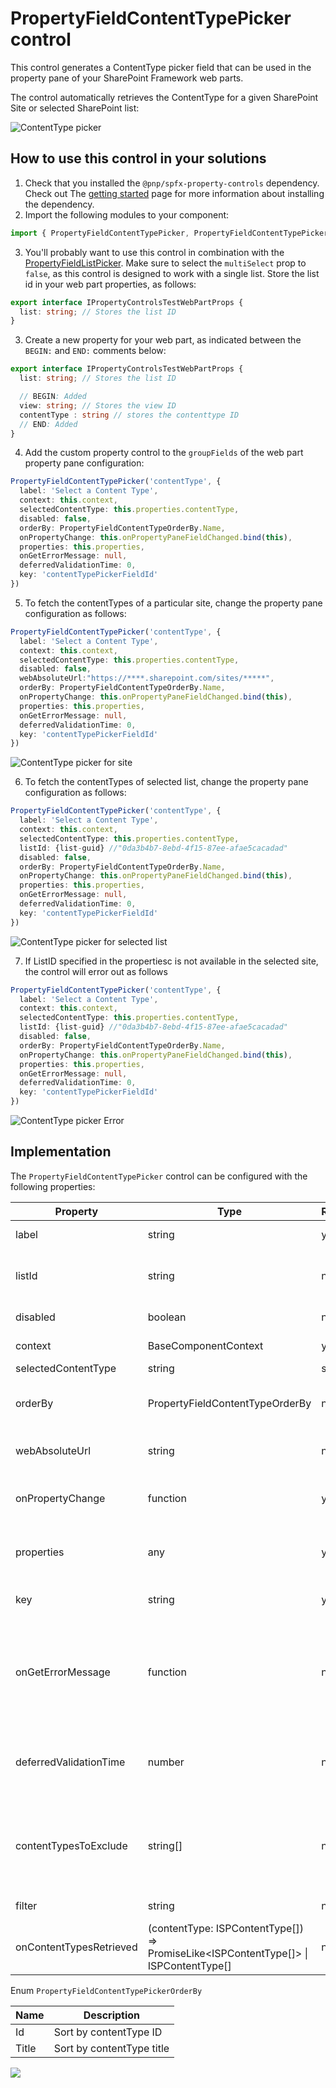 # PropertyFieldContentTypePicker control

This control generates a ContentType picker field that can be used in the property pane of your SharePoint Framework web parts.

The control automatically retrieves the ContentType for a given SharePoint Site or selected SharePoint list:

![ContentType picker](../assets/contentTypePicker.png)

## How to use this control in your solutions

1. Check that you installed the `@pnp/spfx-property-controls` dependency. Check out The [getting started](../../#getting-started) page for more information about installing the dependency.
2. Import the following modules to your component:

```TypeScript
import { PropertyFieldContentTypePicker, PropertyFieldContentTypePickerOrderBy } from '@pnp/spfx-property-controls/lib/PropertyFieldContentTypePicker';
```

3. You'll probably want to use this control in combination with the [PropertyFieldListPicker](./PropertyFieldListPicker.md). Make sure to select the `multiSelect` prop to `false`, as this control is designed to work with a single list. Store the list id in your web part properties, as follows:
```TypeScript
export interface IPropertyControlsTestWebPartProps {
  list: string; // Stores the list ID
}
```

3. Create a new property for your web part, as indicated between the `BEGIN:` and `END:` comments below:


```TypeScript
export interface IPropertyControlsTestWebPartProps {
  list: string; // Stores the list ID

  // BEGIN: Added
  view: string; // Stores the view ID
  contentType : string // stores the contenttype ID
  // END: Added
}
```

4. Add the custom property control to the `groupFields` of the web part property pane configuration:

```TypeScript
PropertyFieldContentTypePicker('contentType', {
  label: 'Select a Content Type',
  context: this.context,
  selectedContentType: this.properties.contentType,
  disabled: false,
  orderBy: PropertyFieldContentTypeOrderBy.Name,
  onPropertyChange: this.onPropertyPaneFieldChanged.bind(this),
  properties: this.properties,
  onGetErrorMessage: null,
  deferredValidationTime: 0,
  key: 'contentTypePickerFieldId'
})

```

5. To fetch the contentTypes of a particular site, change the property pane configuration as follows:

```TypeScript
PropertyFieldContentTypePicker('contentType', {
  label: 'Select a Content Type',
  context: this.context,
  selectedContentType: this.properties.contentType,
  disabled: false,
  webAbsoluteUrl:"https://****.sharepoint.com/sites/*****",
  orderBy: PropertyFieldContentTypeOrderBy.Name,
  onPropertyChange: this.onPropertyPaneFieldChanged.bind(this),
  properties: this.properties,
  onGetErrorMessage: null,
  deferredValidationTime: 0,
  key: 'contentTypePickerFieldId'
})
```
![ContentType picker for site ](../assets/contentTypes-for-Site.gif)

6. To fetch the contentTypes of selected list, change the property pane configuration as follows:

```TypeScript
PropertyFieldContentTypePicker('contentType', {
  label: 'Select a Content Type',
  context: this.context,
  selectedContentType: this.properties.contentType,
  listId: {list-guid} //"0da3b4b7-8ebd-4f15-87ee-afae5cacadad"
  disabled: false,
  orderBy: PropertyFieldContentTypeOrderBy.Name,
  onPropertyChange: this.onPropertyPaneFieldChanged.bind(this),
  properties: this.properties,
  onGetErrorMessage: null,
  deferredValidationTime: 0,
  key: 'contentTypePickerFieldId'
})

```

![ContentType picker for selected list ](../assets/contentTypePicker1.png)

7. If ListID specified in the propertiesc is not available in the selected site, the control will error out as follows
```TypeScript
PropertyFieldContentTypePicker('contentType', {
  label: 'Select a Content Type',
  context: this.context,
  selectedContentType: this.properties.contentType,
  listId: {list-guid} //"0da3b4b7-8ebd-4f15-87ee-afae5cacadad"
  disabled: false,
  orderBy: PropertyFieldContentTypeOrderBy.Name,
  onPropertyChange: this.onPropertyPaneFieldChanged.bind(this),
  properties: this.properties,
  onGetErrorMessage: null,
  deferredValidationTime: 0,
  key: 'contentTypePickerFieldId'
})

```
![ContentType picker Error ](../assets/contentTypePicker-Error.png)

## Implementation

The `PropertyFieldContentTypePicker` control can be configured with the following properties:

| Property | Type | Required | Description |
| ---- | ---- | ---- | ---- |
| label | string | yes | Property field label displayed on top. |
| listId | string | no | The ID of the list or library you wish to select a contentType from. |
| disabled | boolean | no | Specify if the control needs to be disabled. |
| context | BaseComponentContext | yes | Context of the current web part. |
| selectedContentType | string | string[] | no | IDefines ContentType titles which should be excluded from the ContentType picker control. |
| orderBy | PropertyFieldContentTypeOrderBy | no | Specify the property on which you want to order the retrieve set of ContentTypes. |
| webAbsoluteUrl | string | no | Absolute Web Url of target site (user requires permissions) |
| onPropertyChange | function | yes | Defines a onPropertyChange function to raise when the date gets changed. |
| properties | any | yes | Parent web part properties, this object is use to update the property value.  |
| key | string | yes | An unique key that indicates the identity of this control. |
| onGetErrorMessage | function | no | The method is used to get the validation error message and determine whether the input value is valid or not. See [this documentation](https://dev.office.com/sharepoint/docs/spfx/web-parts/guidance/validate-web-part-property-values) to learn how to use it. |
| deferredValidationTime | number | no | Control will start to validate after users stop typing for `deferredValidationTime` milliseconds. Default value is 200. |
| contentTypesToExclude | string[] | no | Defines contentTypes by which should be excluded from the contentType picker control. You can specify contentType titles or IDs |
| filter | string | no | Filter contentTypes from OData query. |
| onContentTypesRetrieved | (contentType: ISPContentType[]) => PromiseLike<ISPContentType[]> \| ISPContentType[] | no | Callback that is called before the dropdown is populated. |


Enum `PropertyFieldContentTypePickerOrderBy`

| Name | Description |
| ---- | ---- |
| Id | Sort by contentType ID |
| Title | Sort by contentType title |

![](https://telemetry.sharepointpnp.com/sp-dev-fx-property-controls/wiki/PropertyFieldContentTypePicker)
